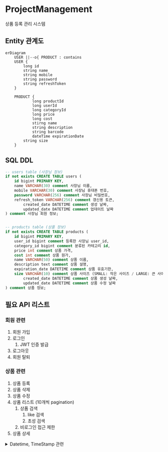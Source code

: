 # ProjectManagement
상품 등록 관리 시스템


## Entity 관계도

```mermaid
erDiagram
    USER ||--o{ PRODUCT : contains
    USER {
        long id
        string name
        string mobile
        string password
        string refreshToken
    }

    PRODUCT {
		    long productId
		    long userId
		    long categoryId
		    long price
		    long cost
		    stirng name
		    string description
		    string barcode
		    dateTime expirationDate
        string size
    }

```

## SQL DDL
```sql
-- users table (사장님 정보)
if not exists CREATE TABLE users (
    id bigint PRIMARY KEY,
    name VARCHAR(30) comment 사장님 이름,
    mobile VARCHAR(30) comment 사장님 휴대폰 번호,
    password VARCHAR(256) comment 사장님 비밀번호,
    refresh_token VARCHAR(256) comment 갱신용 토큰,
		created_date DATETIME comment 생성 날짜,
		updated_date DATETIME comment 업데이트 날짜
) comment 사장님 회원 정보;


-- products table (상품 정보)
if not exists CREATE TABLE products (
    id bigint PRIMARY KEY,
    user_id bigint comment 등록한 사장님 user_id,
    category_id bigint comment 분류된 카테고리 id,
    price int comment 상품 가격,
    cost int comment 상품 원가,
    name VARCHAR(50) comment 상품 이름,
    description text comment 상품 설명,
    expiration_date DATETIME comment 상품 유효기한,
    size VARCHAR(10) comment 상품 사이즈 (SMALL: 작은 사이즈 / LARGE: 큰 사이즈)
		created_date DATETIME comment 상품 생성 날짜,
		updated_date DATETIME comment 상품 수정 날짜
) comment 상품 정보;

```

## 필요 API 리스트

### 회원 관련
1. 회원 가입
2. 로그인
    1. JWT 인증 발급
3. 로그아웃
4. 회원 탈퇴

### 상품 관련
1. 상품 등록
2. 상품 삭제
3. 상품 수정
4. 상품 리스트 (10개씩 pagination)
    1. 상품 검색
        1. like 검색
        2. 초성 검색
    2. 비로그인 접근 제한
5. 상품 상세


<details><summary>Datetime, TimeStamp 관련 </summary>
    - TimeStamp 는 2038년까지밖에 저장이 안 됨.
    
    
    ![image.png](https://prod-files-secure.s3.us-west-2.amazonaws.com/ceff3714-444c-4820-a5a0-a21db1b2d45e/e1fb10d8-00e0-4e2a-8628-a62cfb01316c/image.png)
    
    - 근데 timestamp 는 UTC 라 시간계산이 용이
</details>
